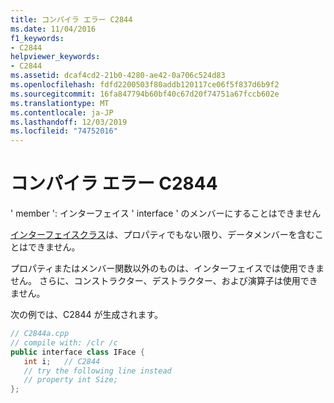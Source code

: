 ```yaml
---
title: コンパイラ エラー C2844
ms.date: 11/04/2016
f1_keywords:
- C2844
helpviewer_keywords:
- C2844
ms.assetid: dcaf4cd2-21b0-4280-ae42-0a706c524d83
ms.openlocfilehash: fdfd2200503f80addb120117ce06f5f837d6b9f2
ms.sourcegitcommit: 16fa847794b60bf40c67d20f74751a67fccb602e
ms.translationtype: MT
ms.contentlocale: ja-JP
ms.lasthandoff: 12/03/2019
ms.locfileid: "74752016"
---
```

# <a name="compiler-error-c2844"></a>コンパイラ エラー C2844

' member ': インターフェイス ' interface ' のメンバーにすることはできません

[インターフェイスクラス](../../extensions/interface-class-cpp-component-extensions.md)は、プロパティでもない限り、データメンバーを含むことはできません。

プロパティまたはメンバー関数以外のものは、インターフェイスでは使用できません。 さらに、コンストラクター、デストラクター、および演算子は使用できません。

次の例では、C2844 が生成されます。

```cpp
// C2844a.cpp
// compile with: /clr /c
public interface class IFace {
   int i;   // C2844
   // try the following line instead
   // property int Size;
};
```
